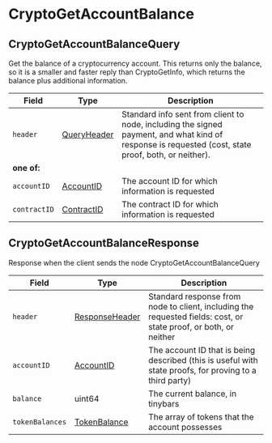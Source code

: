 # CryptoGetAccountBalance

## CryptoGetAccountBalanceQuery

Get the balance of a cryptocurrency account. This returns only the balance, so it is a smaller and faster reply than CryptoGetInfo, which returns the balance plus additional information.

| Field        | Type                                           | Description                                                                                                                                         |
| ------------ | ---------------------------------------------- | --------------------------------------------------------------------------------------------------------------------------------------------------- |
| `header`     | [QueryHeader](../miscellaneous/queryheader.md) | Standard info sent from client to node, including the signed payment, and what kind of response is requested (cost, state proof, both, or neither). |
| **one of:**  |                                                |                                                                                                                                                     |
| `accountID`  | [AccountID](../basic-types/accountid.md)       | The account ID for which information is requested                                                                                                   |
| `contractID` | [ContractID](../basic-types/contractid.md)     | The contract ID for which information is requested                                                                                                  |

## CryptoGetAccountBalanceResponse

Response when the client sends the node CryptoGetAccountBalanceQuery

| Field           | Type                                                 | Description                                                                                                      |
| --------------- | ---------------------------------------------------- | ---------------------------------------------------------------------------------------------------------------- |
| `header`        | [ResponseHeader](../miscellaneous/responseheader.md) | Standard response from node to client, including the requested fields: cost, or state proof, or both, or neither |
| `accountID`     | [AccountID](../basic-types/accountid.md)             | The account ID that is being described (this is useful with state proofs, for proving to a third party)          |
| `balance`       | uint64                                               | The current balance, in tinybars                                                                                 |
| `tokenBalances` | [TokenBalance](../basic-types/tokenbalance.md)       | The array of tokens that the account possesses                                                                   |
